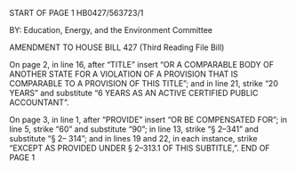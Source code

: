 START OF PAGE 1
HB0427/563723/1

BY: Education, Energy, and the Environment Committee

AMENDMENT TO HOUSE BILL 427
(Third Reading File Bill)

On page 2, in line 16, after “TITLE” insert “OR A COMPARABLE BODY OF
ANOTHER STATE FOR A VIOLATION OF A PROVISION THAT IS COMPARABLE TO A
PROVISION OF THIS TITLE”; and in line 21, strike “20 YEARS” and substitute “6
YEARS AS AN ACTIVE CERTIFIED PUBLIC ACCOUNTANT”.

On page 3, in line 1, after “PROVIDE” insert “OR BE COMPENSATED FOR”; in
line 5, strike “60” and substitute “90”; in line 13, strike “§ 2–341” and substitute “§ 2–
314”; and in lines 19 and 22, in each instance, strike “EXCEPT AS PROVIDED UNDER
§ 2–313.1 OF THIS SUBTITLE,”.
END OF PAGE 1